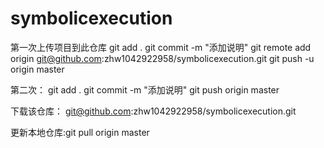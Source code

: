 # symbolicexecution
第一次上传项目到此仓库
 git add .
 git commit -m "添加说明"
 git remote add origin git@github.com:zhw1042922958/symbolicexecution.git
 git push -u origin master
 
 第二次：
 git add .
 git commit -m "添加说明"
 git push  origin master

 下载该仓库：
git@github.com:zhw1042922958/symbolicexecution.git

更新本地仓库:git pull origin master

